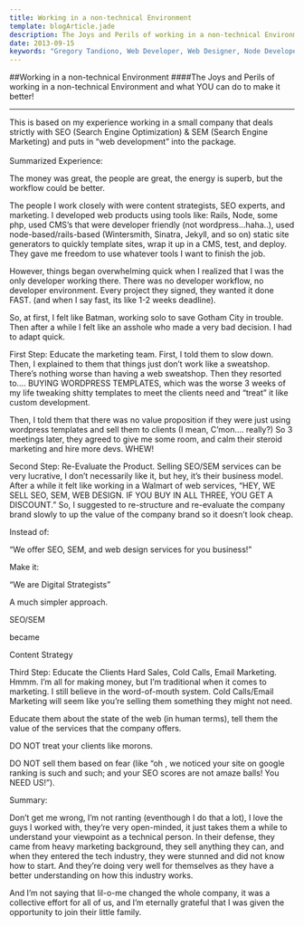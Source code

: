 ```yaml
---
title: Working in a non-technical Environment
template: blogArticle.jade
description: The Joys and Perils of working in a non-technical Environment and what YOU can do to make it better!
date: 2013-09-15
keywords: "Gregory Tandiono, Web Developer, Web Designer, Node Developer, Ruby Developer, Ruby on Rails Developer, PHP Developer."
---
```


##Working in a non-technical Environment
####The Joys and Perils of working in a non-technical Environment and what YOU can do to make it better!

***

This is based on my experience working in a small company that deals strictly with SEO (Search Engine Optimization) & SEM (Search Engine Marketing) and puts in “web development” into the package.
<br>
<br>
Summarized Experience:

The money was great, the people are great, the energy is superb, but the workflow could be better.

The people I work closely with were content strategists, SEO experts, and marketing. I developed web products using tools like: Rails, Node, some php, used CMS’s that were developer friendly (not wordpress…haha..), used node-based/rails-based (Wintersmith, Sinatra, Jekyll, and so on) static site generators to quickly template sites, wrap it up in a CMS, test, and deploy. They gave me freedom to use whatever tools I want to finish the job.

However, things began overwhelming quick when I realized that I was the only developer working there. There was no developer workflow, no developer environment. Every project they signed, they wanted it done FAST. (and when I say fast, its like 1-2 weeks deadline).

So, at first, I felt like Batman, working solo to save Gotham City in trouble. Then after a while I felt like an asshole who made a very bad decision. I had to adapt quick.

First Step: Educate the marketing team.
First, I told them to slow down. Then, I explained to them that things just don’t work like a sweatshop. There’s nothing worse than having a web sweatshop. Then they resorted to…. BUYING WORDPRESS TEMPLATES, which was the worse 3 weeks of my life tweaking shitty templates to meet the clients need and “treat” it like custom development.

Then, I told them that there was no value proposition if they were just using wordpress templates and sell them to clients (I mean, C’mon…. really?) So 3 meetings later, they agreed to give me some room, and calm their steroid marketing and hire more devs. WHEW!

Second Step: Re-Evaluate the Product.
Selling SEO/SEM services can be very lucrative, I don’t necessarily like it, but hey, it’s their business model. After a while it felt like working in a Walmart of web services, “HEY, WE SELL SEO, SEM, WEB DESIGN. IF YOU BUY IN ALL THREE, YOU GET A DISCOUNT.” So, I suggested to re-structure and re-evaluate the company brand slowly to up the value of the company brand so it doesn’t look cheap.

Instead of:

“We offer SEO, SEM, and web design services for you business!”

Make it:

“We are Digital Strategists”

A much simpler approach.

SEO/SEM

became

Content Strategy

Third Step: Educate the Clients
Hard Sales, Cold Calls, Email Marketing. Hmmm. I’m all for making money, but I’m traditional when it comes to marketing. I still believe in the word-of-mouth system. Cold Calls/Email Marketing will seem like you’re selling them something they might not need.

Educate them about the state of the web (in human terms), tell them the value of the services that the company offers.

DO NOT treat your clients like morons.

DO NOT sell them based on fear (like “oh , we noticed your site on google ranking is such and such; and your SEO scores are not amaze balls! You NEED US!”).

Summary:

Don’t get me wrong, I’m not ranting (eventhough I do that a lot), I love the guys I worked with, they’re very open-minded, it just takes them a while to understand your viewpoint as a technical person. In their defense, they came from heavy marketing background, they sell anything they can, and when they entered the tech industry, they were stunned and did not know how to start. And they’re doing very well for themselves as they have a better understanding on how this industry works.

And I’m not saying that lil-o-me changed the whole company, it was a collective effort for all of us, and I’m eternally grateful that I was given the opportunity to join their little family.